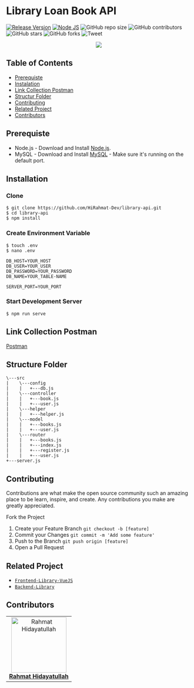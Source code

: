 # Library Loan Book API

[![Release Version](https://img.shields.io/badge/release-v.1.0-blue)](https://github.com/HiRahmat-Dev/library-api/releases/tag/1.0) [![Node JS](https://img.shields.io/badge/Dependencies-Express%20JS-green)](https://nodejs.org/en/)
![GitHub repo size](https://img.shields.io/github/repo-size/HiRahmat-Dev/library-api)
![GitHub contributors](https://img.shields.io/github/contributors/HiRahmat-Dev/library-api)
![GitHub stars](https://img.shields.io/github/stars/HiRahmat-Dev/library-api?style=social)
![GitHub forks](https://img.shields.io/github/forks/HiRahmat-Dev/library-api?style=social)
![Tweet](https://img.shields.io/twitter/url?url=https%3A%2F%2Fgithub.com%2FHiRahmat-Dev%2Flibrary-api
)
<p align="center">
  <a href="https://nodejs.org/">
    <img src="https://cdn-images-1.medium.com/max/871/1*d2zLEjERsrs1Rzk_95QU9A.png">
  </a>
</p>

## Table of Contents
- [Prerequiste](#prerequiste)
- [Instalation](#installation)
- [Link Collection Postman](#link-collection-postman)
- [Structur Folder](#structur-folder)
- [Contributing](#contributing)
- [Related Project](#related-project)
- [Contributors](#contributors)

## Prerequiste
- Node.js - Download and Install [Node.js](https://nodejs.org/en/).
- MySQL - Download and Install [MySQL](https://www.mysql.com/downloads/) - Make sure it's running on the default port.

## Installation
### Clone
```
$ git clone https://github.com/HiRahmat-Dev/library-api.git
$ cd library-api
$ npm install
```

### Create Environment Variable
```
$ touch .env
$ nano .env
```

```
DB_HOST=YOUR_HOST
DB_USER=YOUR_USER
DB_PASSWORD=YOUR_PASSWORD
DB_NAME=YOUR_TABLE-NAME

SERVER_PORT=YOUR_PORT

```

### Start Development Server
```
$ npm run serve
```
## Link Collection Postman
[Postman](https://www.getpostman.com/collections/bb923819853137d50b60)

## Structure Folder
```
\---src
|    \---config
|    |   +---db.js            
|    \---controller
|    |   +---book.js
|    |   +---user.js
|    \---helper
|    |   +---helper.js
|    \---model
|    |   +---books.js
|    |   +---user.js
|    \---router
|    |   +---books.js
|    |   +---index.js
|    |   +---register.js
|    |   +---user.js
+---server.js
```

## Contributing

Contributions are what make the open source community such an amazing place to be learn, inspire, and create. Any contributions you make are greatly appreciated.

Fork the Project
1. Create your Feature Branch  ```git checkout -b [feature]```
2. Commit your Changes ```git commit -m 'Add some feature'```
3. Push to the Branch ```git push origin [feature]```
4. Open a Pull Request

## Related Project

* [`Frontend-Library-VueJS`](https://github.com/HiRahmat-Dev/library-web-vuejs)
* [`Backend-Library`](https://github.com/HiRahmat-Dev/library-api)


## Contributors
<center>
  <table>
    <tr>
      <td align="center">
        <a href="https://github.com/HiRahmat-Dev/">
          <img width="150" src="https://avatars2.githubusercontent.com/u/55150659?s=460&u=c7171bb4128787c303efdce0d62bc86289f1211b&v=4" alt="Rahmat Hidayatullah"><br/>
          <b>Rahmat Hidayatullah</b>
        </a>
      </td>
    </tr>
  </table>
</center>
